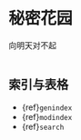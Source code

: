 ```{post} 2021/12/31 23:00
```

# 秘密花园
向明天对不起

```{postlist}
```


## 索引与表格

* {ref}`genindex`
* {ref}`modindex`
* {ref}`search`
